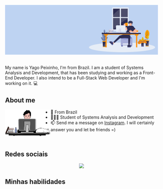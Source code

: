 <div align='center'><img src="sem-titulo1.png.jpg"></div>

<br>
<div="center">

My name is Yago Peixinho, I'm from Brazil. I am a student of Systems Analysis and Development, that has been studying and working as a Front-End Developer. I also intend to be a Full-Stack Web Developer and I'm working on it. 💻 
<div>
 
## About me
 
<a href="#"><img align="left" width="150" height="#" src="aaaaa.png"></a>
 - 📍 From Brazil
 - 👨🏻‍💻 Student of Systems Analysis and Development
 - 📫 Send me a message on [Instagram](https://www.instagram.com/yagopeixinho/?hl=pt-br). I will certainly answer you and let be friends =)
<br>
 
  
## Redes sociais
<div align="center">
<a href="https://www.instagram.com/yagopeixinho/?hl=pt-br"><img src="https://image.flaticon.com/icons/png/512/1384/1384015.png" width="5%"></a>
</div>
  
## Minhas habilidades
<div align="center">
 
  
  
  
</div>
